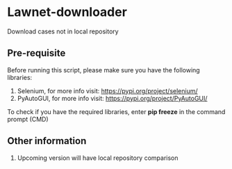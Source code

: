 # Lawnet-downloader
Download cases not in local repository 

## Pre-requisite 

Before running this script, please make sure you have the following libraries:

1. Selenium, for more info visit:
https://pypi.org/project/selenium/
2. PyAutoGUI, for more info visit:
https://pypi.org/project/PyAutoGUI/

To check if you have the required libraries, enter **pip freeze** in the command prompt (CMD)

## Other information

1. Upcoming version will have local repository comparison
